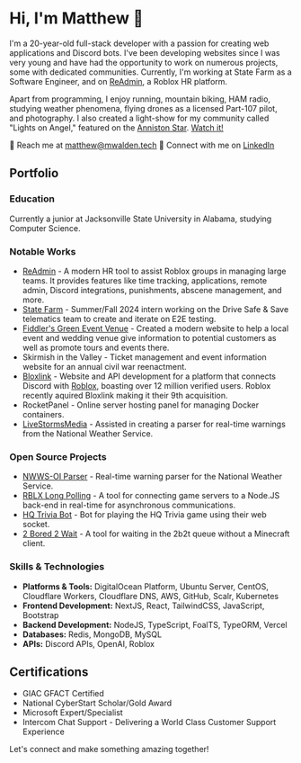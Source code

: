 # Hi, I'm Matthew 👋

I'm a 20-year-old full-stack developer with a passion for creating web applications and Discord bots. I've been developing websites since I was very young and have had the opportunity to work on numerous projects, some with dedicated communities. Currently, I'm working at State Farm as a Software Engineer, and on [ReAdmin](https://readmin.app), a Roblox HR platform.

Apart from programming, I enjoy running, mountain biking, HAM radio, studying weather phenomena, flying drones as a licensed Part-107 pilot, and photography. I also created a light-show for my community called "Lights on Angel," featured on the [Anniston Star](https://www.annistonstar.com/news/jacksonville/self-proclaimed-weather-nerd-creates-light-show-in-jacksonville/article_28e2007a-7822-11ed-af42-63159a610c4b.html). [Watch it!](https://www.youtube.com/watch?v=VQI1TdjPjK8&list=PLiO62es8bIrYD2d0hEXzkYHxI0-G-WaN2&index=9)

📧 Reach me at [matthew@mwalden.tech](mailto:matthew@mwalden.tech)
🏢 Connect with me on [LinkedIn](https://www.linkedin.com/in/mwalden04/)

## Portfolio

### Education
Currently a junior at Jacksonville State University in Alabama, studying Computer Science.

### Notable Works
* [ReAdmin](https://readmin.app) - A modern HR tool to assist Roblox groups in managing large teams. It provides features like time tracking, applications, remote admin, Discord integrations, punishments, abscene management, and more.
* [State Farm](https://statefarm.com) - Summer/Fall 2024 intern working on the Drive Safe & Save telematics team to create and iterate on E2E testing.
* [Fiddler's Green Event Venue](https://fiddlersgreenweddings.com/) - Created a modern website to help a local event and wedding venue give information to potential customers as well as promote tours and events there.
* Skirmish in the Valley - Ticket management and event information website for an annual civil war reenactment.
* [Bloxlink](https://blox.link) - Website and API development for a platform that connects Discord with [Roblox](https://corp.roblox.com), boasting over 12 million verified users. Roblox recently aquired Bloxlink making it their 9th acquisition.
* RocketPanel - Online server hosting panel for managing Docker containers.
* [LiveStormsMedia](#) - Assisted in creating a parser for real-time warnings from the National Weather Service.

### Open Source Projects
* [NWWS-OI Parser](https://github.com/mwalden2004/nwws-oi-parser) - Real-time warning parser for the National Weather Service.
* [RBLX Long Polling](https://github.com/ReAdminRBX/roblox-long-polling) - A tool for connecting game servers to a Node.JS back-end in real-time for asynchronous communications.
* [HQ Trivia Bot](https://github.com/mwalden2004/node-hq-trivia-bot) - Bot for playing the HQ Trivia game using their web socket.
* [2 Bored 2 Wait](https://github.com/mwalden2004/2b2w_rewrite) - A tool for waiting in the 2b2t queue without a Minecraft client.

### Skills & Technologies
* **Platforms & Tools:** DigitalOcean Platform, Ubuntu Server, CentOS, Cloudflare Workers, Cloudflare DNS, AWS, GitHub, Scalr, Kubernetes
* **Frontend Development:** NextJS, React, TailwindCSS, JavaScript, Bootstrap
* **Backend Development:** NodeJS, TypeScript, FoalTS, TypeORM, Vercel
* **Databases:** Redis, MongoDB, MySQL
* **APIs:** Discord APIs, OpenAI, Roblox

## Certifications
* GIAC GFACT Certified
* National CyberStart Scholar/Gold Award
* Microsoft Expert/Specialist
* Intercom Chat Support - Delivering a World Class Customer Support Experience

Let's connect and make something amazing together!
